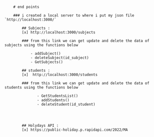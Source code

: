 
        
        # end points
        
        ### i created a local server to where i put my json file `http://localhost:3000/`
        
            ## Subjects : 
            [x] http://localhost:3000/subjects

            ### from this link we can get update and delete the data of subjects using the functions below

                - addSubject()
                - deleteSubject(id_subject)
                - GetSubjects()
            
            ## students : 
            [x]  http://localhost:3000/students

            ### from this link we can get update and delete the data of students using the functions below 
                
                   - GetStudentsList()
                   - addStudents()
                   - deleteStudent(id_student)

               

            
            ## Holydays API :
            [x] https://public-holiday.p.rapidapi.com/2022/MA
        

